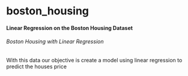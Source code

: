 # boston_housing
#### Linear Regression on the Boston Housing Dataset

###### Boston Housing with Linear Regression
With this data our objective is create a model using linear regression to predict the houses price
